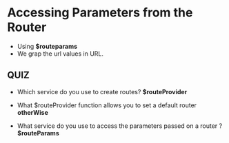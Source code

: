 # Accessing Parameters from the Router

- Using **$routeparams**
- We grap the url values in URL.


## QUIZ

- Which service do you use to create routes?
**$routeProvider**

- What $routeProvider function allows you to set a default router
**otherWise**

- What service do you use to access the parameters passed on a router ?
**$routeParams**
